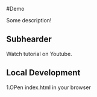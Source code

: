 #Demo

Some description!

## Subhearder

Watch tutorial on Youtube.

## Local Development

1.OPen index.html in your browser
